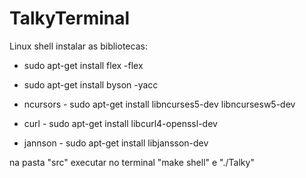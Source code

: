 # TalkyTerminal
Linux shell
instalar as bibliotecas:

- sudo apt-get install flex -flex

- sudo apt-get install byson -yacc

- ncursors - sudo apt-get install libncurses5-dev libncursesw5-dev

- curl - sudo apt-get install libcurl4-openssl-dev

- jannson - sudo apt-get install libjansson-dev

na pasta "src" executar no terminal "make shell" e "./Talky"
